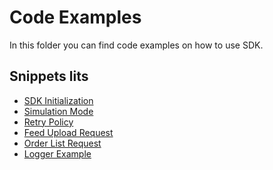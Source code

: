 ﻿# Code Examples

In this folder you can find code examples on how to use SDK.

## Snippets lits

* [SDK Initialization](feed_upload.md)
* [Simulation Mode](sdk_init.md)
* [Retry Policy](retry_policy.md)
* [Feed Upload Request](feed_upload.md)
* [Order List Request](order_list.md)
* [Logger Example](logger.md)